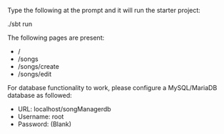 Type the following at the prompt and it will run the starter project:

./sbt run

The following pages are present:

- /
- /songs
- /songs/create
- /songs/edit


For database functionality to work, please configure a MySQL/MariaDB database as followed:
- URL: localhost/songManagerdb
- Username: root
- Password: (Blank)